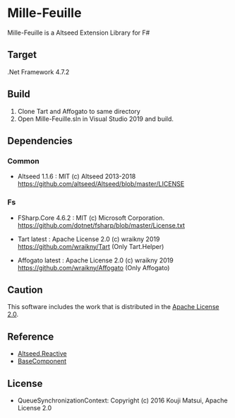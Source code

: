 # Mille-Feuille
Mille-Feuille is a Altseed Extension Library for F# 

## Target
.Net Framework 4.7.2

## Build
1. Clone Tart and Affogato to same directory
2. Open Mille-Feuille.sln in Visual Studio 2019 and build.
  
## Dependencies
### Common
* Altseed 1.1.6 : MIT (c) Altseed 2013-2018
  https://github.com/altseed/Altseed/blob/master/LICENSE
### Fs
* FSharp.Core 4.6.2 : MIT (c) Microsoft Corporation.
  https://github.com/dotnet/fsharp/blob/master/License.txt

* Tart latest : Apache License 2.0 (c) wraikny 2019
  https://github.com/wraikny/Tart
  (Only Tart.Helper)

* Affogato latest : Apache License 2.0 (c) wraikny 2019
  https://github.com/wraikny/Affogato
  (Only Affogato)

## Caution
This software includes the work that is distributed in the [Apache License 2.0](http://www.apache.org/licenses/LICENSE-2.0).  

## Reference
* [Altseed.Reactive](https://github.com/NumAniCloud/Altseed.Reactive)
* [BaseComponent](https://github.com/gon6109/BaseComponent)

## License
* QueueSynchronizationContext: Copyright (c) 2016 Kouji Matsui, Apache License 2.0
